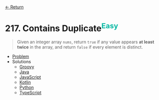 [&larr; Return](https://hanggrian.github.io/grind-leetcode/)

# 217. Contains Duplicate<sup style="color: rgb(0, 184, 163);">Easy</sup>

> Given an integer array `nums`, return `true` if any value appears **at least
  twice** in the array, and return `false` if every element is distinct.

- [Problem](https://leetcode.com/problems/contains-duplicate/)
- Solutions
  - [Groovy](https://github.com/hanggrian/grind-leetcode/blob/main/groovy/src/main/groovy/problems201_300/ContainsDuplicate.groovy)
  - [Java](https://github.com/hanggrian/grind-leetcode/blob/main/java/src/main/java/problems201_300/ContainsDuplicate.java)
  - [JavaScript](https://github.com/hanggrian/grind-leetcode/blob/main/javascript/src/problems201_300/contains-duplicate.js)
  - [Kotlin](https://github.com/hanggrian/grind-leetcode/blob/main/kotlin/src/main/kotlin/problems201_300/ContainsDuplicate.kt)
  - [Python](https://github.com/hanggrian/grind-leetcode/blob/main/python/src/problems201_300/contains_duplicate.py)
  - [TypeScript](https://github.com/hanggrian/grind-leetcode/blob/main/typescript/src/problems201_300/contains-duplicate.ts)
